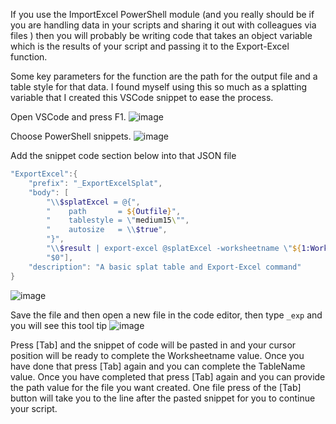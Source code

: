 If you use the ImportExcel PowerShell module (and you really should be if you are handling data in your scripts and sharing it out with colleagues via files ) then you will probably be writing code that takes an object variable which is the results of your script and passing it to the Export-Excel function.

Some key parameters for the function are the path for the output file and a table style for that data. I found myself using this so much as a splatting variable that I created this VSCode snippet to ease the process.

Open VSCode and press F1.
![image](https://user-images.githubusercontent.com/2597535/112467179-a3d4b300-8d5e-11eb-956f-bd2e8cfdf96b.png)

Choose PowerShell snippets.
![image](https://user-images.githubusercontent.com/2597535/112467247-ba7b0a00-8d5e-11eb-8ab0-d2d5f5cac197.png)

Add the snippet code section below into that JSON file
````powershell
"ExportExcel":{
	"prefix": "_ExportExcelSplat",
	"body": [
		"\\$splatExcel = @{",
		"    path       = ${Outfile}",
		"    tablestyle = \"medium15\"",
		"    autosize   = \\$true",
		"}",
		"\\$result | export-excel @splatExcel -worksheetname \"${1:Worksheetname}\" -tablename \"${2:Tablename}\"",
		"$0"],
	"description": "A basic splat table and Export-Excel command"
}
````
![image](https://user-images.githubusercontent.com/2597535/112467412-ec8c6c00-8d5e-11eb-871b-3c83e7648012.png)

Save the file and then open a new file in the code editor, then type ````_exp```` and you will see this tool tip
![image](https://user-images.githubusercontent.com/2597535/112467692-45f49b00-8d5f-11eb-8bd3-af1b01b4367c.png)

Press [Tab] and the snippet of code will be pasted in and your cursor position will be ready to complete the Worksheetname value. Once you have done that press [Tab] again and you can complete the TableName value. Once you have completed that press [Tab] again and you can provide the path value for the file you want created. One file press of the [Tab] button will take you to the line after the pasted snippet for you to continue your script.

